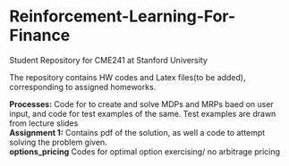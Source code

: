 # Reinforcement-Learning-For-Finance
Student Repository for CME241 at Stanford University

The repository contains HW codes and Latex files(to be added), corresponding to assigned homeworks. 

**Processes:**
Code for to create and solve MDPs and MRPs baed on user input, and code for test examples of the same. Test examples are drawn from lecture slides  
**Assignment 1:**
Contains pdf of the solution, as well a code to attempt solving the problem given.  
**options_pricing**
Codes for optimal option exercising/ no arbitrage pricing








